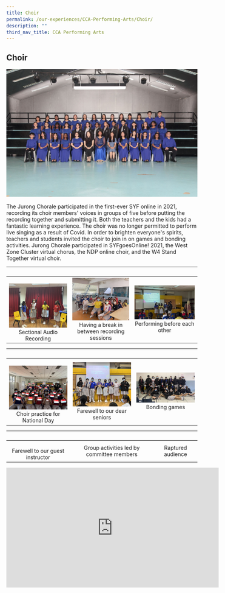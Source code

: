 ```yaml
---
title: Choir
permalink: /our-experiences/CCA-Performing-Arts/Choir/
description: ""
third_nav_title: CCA Performing Arts
---
```

## Choir

![](/images/JSC-Jurong%20Chorale.jpg)

The Jurong Chorale participated in the first-ever SYF online in 2021, recording its choir members' voices in groups of five before putting the recording together and submitting it. Both the teachers and the kids had a fantastic learning experience. The choir was no longer permitted to perform live singing as a result of Covid. In order to brighten everyone's spirits, teachers and students invited the choir to join in on games and bonding activities. Jurong Chorale participated in SYFgoesOnline! 2021, the West Zone Cluster virtual chorus, the NDP online choir, and the W4 Stand Together virtual choir.

|   |   |   |  
|---|---|---|  
| ![](/images/JS-Choir_1.jpg) <center>Sectional Audio Recording</center> | ![](/images/JS2-Choir_2.jpg) <center>Having a break in between recording sessions</center> | ![](/images/JS3-Choir_3.jpg) <center>Performing before each other</center> |


|   |   |   |  
|---|---|---|  
| ![](/images/JS4Choir_4.jpg) <center>Choir practice for National Day</center> | ![](/images/JS5-Choir_5.jpg)<center>Farewell to our dear seniors</center> | ![](/images/JS6-Choir_7.jpg)<center>Bonding games</center> |


|   |   |   |  
|---|---|---|  
|  <center>Farewell to our guest instructor</center> | <center>Group activities led by committee members</center> | <center>Raptured audience</center> |

<iframe width="560" height="315" src="https://www.youtube.com/embed/1LFx7bpRbYs" title="YouTube video player" frameborder="0" allow="accelerometer; autoplay; clipboard-write; encrypted-media; gyroscope; picture-in-picture; web-share" allowfullscreen></iframe>